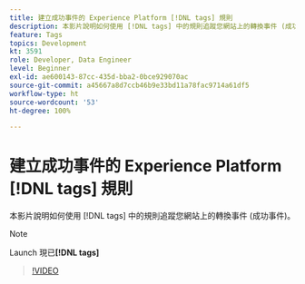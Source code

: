 ```yaml
---
title: 建立成功事件的 Experience Platform [!DNL tags] 規則
description: 本影片說明如何使用 [!DNL tags] 中的規則追蹤您網站上的轉換事件 (成功事件)。
feature: Tags
topics: Development
kt: 3591
role: Developer, Data Engineer
level: Beginner
exl-id: ae600143-87cc-435d-bba2-0bce929070ac
source-git-commit: a45667a8d7ccb46b9e33bd11a78fac9714a61df5
workflow-type: ht
source-wordcount: '53'
ht-degree: 100%

---
```


# 建立成功事件的 Experience Platform [!DNL tags] 規則

本影片說明如何使用 [!DNL tags] 中的規則追蹤您網站上的轉換事件 (成功事件)。

>[!NOTE]
>
> Launch 現已&#x200B;**[!DNL tags]**

>[!VIDEO](https://video.tv.adobe.com/v/28778/?quality=12&learn=on)
